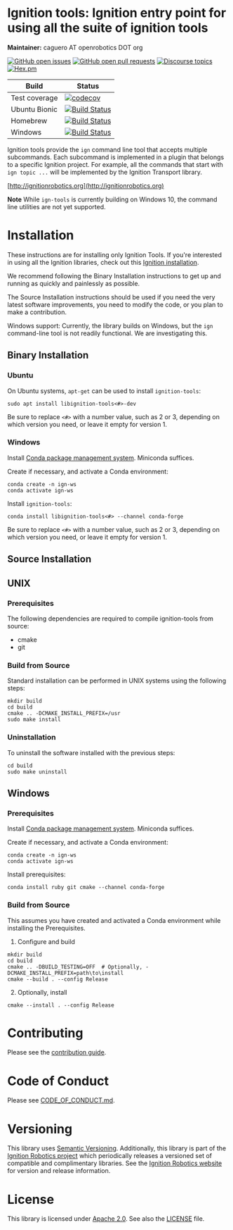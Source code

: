 # Ignition tools: Ignition entry point for using all the suite of ignition tools

**Maintainer:** caguero AT openrobotics DOT org

[![GitHub open issues](https://img.shields.io/github/issues-raw/ignitionrobotics/ign-tools.svg)](https://github.com/ignitionrobotics/ign-tools/issues)
[![GitHub open pull requests](https://img.shields.io/github/issues-pr-raw/ignitionrobotics/ign-tools.svg)](https://github.com/ignitionrobotics/ign-tools/pulls)
[![Discourse topics](https://img.shields.io/discourse/https/community.gazebosim.org/topics.svg)](https://community.gazebosim.org)
[![Hex.pm](https://img.shields.io/hexpm/l/plug.svg)](https://www.apache.org/licenses/LICENSE-2.0)

Build | Status
-- | --
Test coverage | [![codecov](https://codecov.io/gh/ignitionrobotics/ign-tools/branch/ign-tools1/graph/badge.svg)](https://codecov.io/gh/ignitionrobotics/ign-tools)
Ubuntu Bionic | [![Build Status](https://build.osrfoundation.org/buildStatus/icon?job=ignition_tools-ci-ign-tools1-bionic-amd64)](https://build.osrfoundation.org/job/ignition_tools-ci-ign-tools1-bionic-amd64)
Homebrew      | [![Build Status](https://build.osrfoundation.org/buildStatus/icon?job=ignition_tools-ci-ign-tools1-homebrew-amd64)](https://build.osrfoundation.org/job/ignition_tools-ci-ign-tools1-homebrew-amd64)
Windows       | [![Build Status](https://build.osrfoundation.org/buildStatus/icon?job=ignition_tools-ci-ign-tools1-windows7-amd64)](https://build.osrfoundation.org/job/ignition_tools-ci-ign-tools1-windows7-amd64)

Ignition tools provide the `ign` command line tool that accepts multiple
subcommands. Each subcommand is implemented in a plugin that belongs to a
specific Ignition project. For example, all the commands that start with
`ign topic ...` will be implemented by the Ignition Transport library.

[http://ignitionrobotics.org](http://ignitionrobotics.org)

**Note** While `ign-tools` is currently building on Windows 10, the command line utilities are not yet supported.

# Installation

These instructions are for installing only Ignition Tools.
If you're interested in using all the Ignition libraries, check out this [Ignition installation](https://ignitionrobotics.org/docs/latest/install).

We recommend following the Binary Installation instructions to get up and running as quickly and painlessly as possible.

The Source Installation instructions should be used if you need the very latest software improvements, you need to modify the code, or you plan to make a contribution.

Windows support: Currently, the library builds on Windows, but the `ign` command-line tool is not readily functional. We are investigating this.

## Binary Installation

### Ubuntu

On Ubuntu systems, `apt-get` can be used to install `ignition-tools`:
```
sudo apt install libignition-tools<#>-dev
```

Be sure to replace `<#>` with a number value, such as 2 or 3, depending on
which version you need, or leave it empty for version 1.

### Windows

Install [Conda package management system](https://docs.conda.io/projects/conda/en/latest/user-guide/install/download.html).
Miniconda suffices.

Create if necessary, and activate a Conda environment:
```
conda create -n ign-ws
conda activate ign-ws
```

Install `ignition-tools`:
```
conda install libignition-tools<#> --channel conda-forge
```

Be sure to replace `<#>` with a number value, such as 2 or 3, depending on
which version you need, or leave it empty for version 1.

## Source Installation

## UNIX

### Prerequisites

The following dependencies are required to compile ignition-tools from
source:

 - cmake
 - git

### Build from Source

Standard installation can be performed in UNIX systems using the following
steps:
```
mkdir build
cd build
cmake .. -DCMAKE_INSTALL_PREFIX=/usr
sudo make install
```

### Uninstallation

To uninstall the software installed with the previous steps:
```
cd build
sudo make uninstall
```

## Windows

### Prerequisites

Install [Conda package management system](https://docs.conda.io/projects/conda/en/latest/user-guide/install/download.html).
Miniconda suffices.

Create if necessary, and activate a Conda environment:
```
conda create -n ign-ws
conda activate ign-ws
```

Install prerequisites:
```
conda install ruby git cmake --channel conda-forge
```

### Build from Source

This assumes you have created and activated a Conda environment while installing the Prerequisites.

1. Configure and build
  ```
  mkdir build
  cd build
  cmake .. -DBUILD_TESTING=OFF  # Optionally, -DCMAKE_INSTALL_PREFIX=path\to\install
  cmake --build . --config Release
  ```

2. Optionally, install
  ```
  cmake --install . --config Release
  ```

# Contributing

Please see the [contribution guide](https://ignitionrobotics.org/docs/all/contributing).

# Code of Conduct

Please see
[CODE_OF_CONDUCT.md](https://github.com/ignitionrobotics/ign-gazebo/blob/main/CODE_OF_CONDUCT.md).

# Versioning

This library uses [Semantic Versioning](https://semver.org/). Additionally, this library is part of the [Ignition Robotics project](https://ignitionrobotics.org) which periodically releases a versioned set of compatible and complimentary libraries. See the [Ignition Robotics website](https://ignitionrobotics.org) for version and release information.

# License

This library is licensed under [Apache 2.0](https://www.apache.org/licenses/LICENSE-2.0). See also the [LICENSE](https://github.com/ignitionrobotics/ign-gazebo/blob/main/LICENSE) file.
